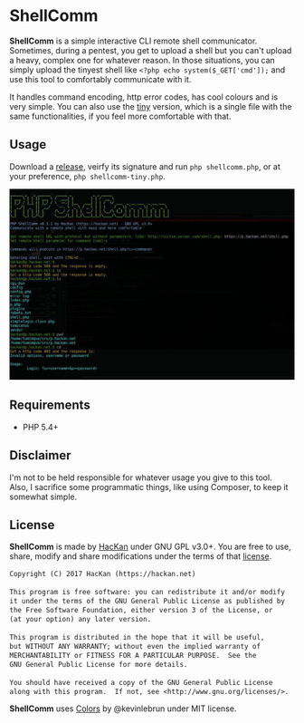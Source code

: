# ShellComm

**ShellComm** is a simple interactive CLI remote shell communicator. Sometimes, during a pentest, you get to upload a shell but you can't upload a heavy, complex one for whatever reason. In those situations, you can simply upload the tinyest shell like `<?php echo system($_GET['cmd']);` and use this tool to comfortably communicate with it.

It handles command encoding, http error codes, has cool colours and is very simple. You can also use the [tiny](shellcomm-tiny.php) version, which is a single file with the same functionalities, if you feel more comfortable with that.

## Usage

Download a [release](https://github.com/HacKanCuBa/shellcomm-php/releases/latest), veirfy its signature and run `php shellcomm.php`, or at your preference, `php shellcomm-tiny.php`.

![ShellComm example](assets/imgs/shellcomm.png)

## Requirements

* PHP 5.4+

## Disclaimer

I'm not to be held responsible for whatever usage you give to this tool.  
Also, I sacrifice some programmatic things, like using Composer, to keep it somewhat simple.

## License

**ShellComm** is made by [HacKan](https://hackan.net) under GNU GPL v3.0+. You are free to use, share, modify and share modifications under the terms of that [license](LICENSE).

    Copyright (C) 2017 HacKan (https://hackan.net)

    This program is free software: you can redistribute it and/or modify
    it under the terms of the GNU General Public License as published by
    the Free Software Foundation, either version 3 of the License, or
    (at your option) any later version.

    This program is distributed in the hope that it will be useful,
    but WITHOUT ANY WARRANTY; without even the implied warranty of
    MERCHANTABILITY or FITNESS FOR A PARTICULAR PURPOSE.  See the
    GNU General Public License for more details.

    You should have received a copy of the GNU General Public License
    along with this program.  If not, see <http://www.gnu.org/licenses/>.

**ShellComm** uses [Colors](https://github.com/kevinlebrun/colors.php) by @kevinlebrun under MIT license.

